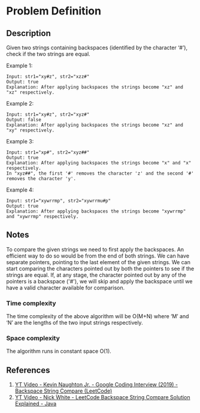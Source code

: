 # Problem Definition

## Description

Given two strings containing backspaces (identified by the character ‘#’), check if the two strings are equal.

Example 1:

```plaintext
Input: str1="xy#z", str2="xzz#"
Output: true
Explanation: After applying backspaces the strings become "xz" and "xz" respectively.
```

Example 2:

```plaintext
Input: str1="xy#z", str2="xyz#"
Output: false
Explanation: After applying backspaces the strings become "xz" and "xy" respectively.
```

Example 3:

```plaintext
Input: str1="xp#", str2="xyz##"
Output: true
Explanation: After applying backspaces the strings become "x" and "x" respectively.
In "xyz##", the first '#' removes the character 'z' and the second '#' removes the character 'y'.
```

Example 4:

```plaintext
Input: str1="xywrrmp", str2="xywrrmu#p"
Output: true
Explanation: After applying backspaces the strings become "xywrrmp" and "xywrrmp" respectively.
```

## Notes

To compare the given strings we need to first apply the backspaces. An efficient way to do so would be from the end of both strings. We can have separate pointers, pointing to the last element of the given strings. We can start comparing the characters pointed out by both the pointers to see if the strings are equal. If, at any stage, the character pointed out by any of the pointers is a backspace ('#'), we will skip and apply the backspace until we have a valid character available for comparison.

### Time complexity

The time complexity of the above algorithm will be O(M+N) where ‘M’ and ‘N’ are the lengths of the two input strings respectively.

### Space complexity

The algorithm runs in constant space O(1).

## References

1. [YT Video - Kevin Naughton Jr. - Google Coding Interview (2019) - Backspace String Compare (LeetCode)](https://www.youtube.com/watch?v=96-d8ZPjHeE)
2. [YT Video - Nick White - LeetCode Backspace String Compare Solution Explained - Java](https://www.youtube.com/watch?v=vgog1EuEJYQ)
